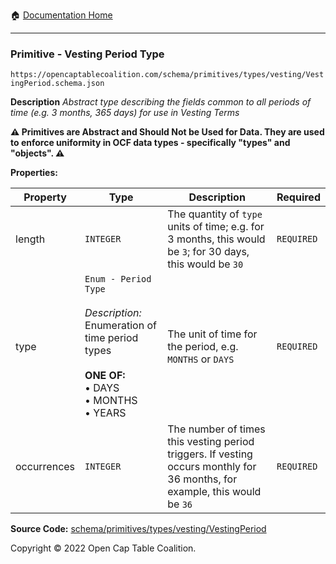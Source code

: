:house: [Documentation Home](/README.md)

---

### Primitive - Vesting Period Type

`https://opencaptablecoalition.com/schema/primitives/types/vesting/VestingPeriod.schema.json`

**Description** _Abstract type describing the fields common to all periods of time (e.g. 3 months, 365 days) for use in Vesting Terms_

**:warning: Primitives are Abstract and Should Not be Used for Data. They are used to enforce uniformity in OCF data types - specifically "types" and "objects". :warning:**

**Properties:**

| Property    | Type                                                                                                                                                     | Description                                                                                                                | Required   |
| ----------- | -------------------------------------------------------------------------------------------------------------------------------------------------------- | -------------------------------------------------------------------------------------------------------------------------- | ---------- |
| length      | `INTEGER`                                                                                                                                                | The quantity of `type` units of time; e.g. for 3 months, this would be `3`; for 30 days, this would be `30`                | `REQUIRED` |
| type        | `Enum - Period Type`</br></br>_Description:_ Enumeration of time period types</br></br>**ONE OF:** </br>&bull; DAYS </br>&bull; MONTHS </br>&bull; YEARS | The unit of time for the period, e.g. `MONTHS` or `DAYS`                                                                   | `REQUIRED` |
| occurrences | `INTEGER`                                                                                                                                                | The number of times this vesting period triggers. If vesting occurs monthly for 36 months, for example, this would be `36` | `REQUIRED` |

**Source Code:** [schema/primitives/types/vesting/VestingPeriod](/schema/primitives/types/vesting/VestingPeriod.schema.json)

Copyright © 2022 Open Cap Table Coalition.
